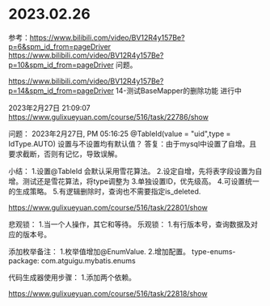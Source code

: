 
# 2023.02.26
参考：https://www.bilibili.com/video/BV12R4y157Be?p=6&spm_id_from=pageDriver
https://www.bilibili.com/video/BV12R4y157Be?p=10&spm_id_from=pageDriver
问题。

https://www.bilibili.com/video/BV12R4y157Be?p=14&spm_id_from=pageDriver 
14-测试BaseMapper的删除功能
进行中

2023年2月27日 21:09:07
https://www.gulixueyuan.com/course/516/task/22786/show





问题：
    2023年2月27日, PM 05:16:25 
    @TableId(value = "uid",type = IdType.AUTO) 设置与不设置均有默认值？
    答复：由于mysql中设置了自增。且要求截断，否则有记忆，导致误解。
    
小结：
1.设置@TableId 会默认采用雪花算法。
2.设定自增，先将表字段设置为自增。测试还是雪花算法，将type调整为
3.单独设置ID，优先级高。
4.可设置统一的生成策略。
5.有逻辑删除时，查询也不需要指定is_deleted.
   
https://www.gulixueyuan.com/course/516/task/22801/show

悲观锁：
1.当一个人操作，其它和等待。
乐观锁：
1.有行版本号，查询数据及对应的版本号。


添加枚举备注：
1.枚举值增加@EnumValue.
2.增加配置。 type-enums-package: com.atguigu.mybatis.enums
    
代码生成器使用步骤：
1.添加两个依赖。

  https://www.gulixueyuan.com/course/516/task/22818/show